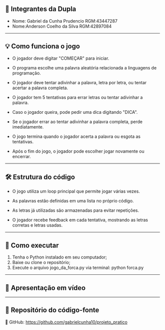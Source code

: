 ## 👥 Integrantes da Dupla
- Nome: Gabriel da Cunha Prudencio RGM:43447287
- Nome:Anderson Coelho da Silva RGM:42897084                           

--------------------------------------------------------------------------------------------------

## 💡 Como funciona o jogo
- O jogador deve digitar "COMEÇAR" para iniciar.
 
- O programa escolhe uma palavra aleatória relacionada a linguagens de programação.

- O jogador deve tentar adivinhar a palavra, letra por letra, ou tentar acertar a palavra completa.
 
- O jogador tem 5 tentativas para errar letras ou tentar adivinhar a palavra.

- Caso o jogador queira, pode pedir uma dica digitando "DICA".
 
- Se o jogador errar ao tentar adivinhar a palavra completa, perde imediatamente.
 
- O jogo termina quando o jogador acerta a palavra ou esgota as tentativas.

- Após o fim do jogo, o jogador pode escolher jogar novamente ou encerrar.

--------------------------------------------------------------------------------------------------

## 🛠️ Estrutura do código
- O jogo utiliza um loop principal que permite jogar várias vezes.

- As palavras estão definidas em uma lista no próprio código.

- As letras já utilizadas são armazenadas para evitar repetições.

- O jogador recebe feedback em cada tentativa, mostrando as letras corretas e letras usadas.

--------------------------------------------------------------------------------------------------

## 🚀 Como executar
1. Tenha o Python instalado em seu computador;
2. Baixe ou clone o repositório;
3. Execute o arquivo jogo_da_forca.py via terminal:
   python forca.py

--------------------------------------------------------------------------------------------------

## 🎥 Apresentação em vídeo



--------------------------------------------------------------------------------------------------
## 📁 Repositório do código-fonte
🔗 GitHub: https://github.com/gabrielcunha10/projeto_pratico
